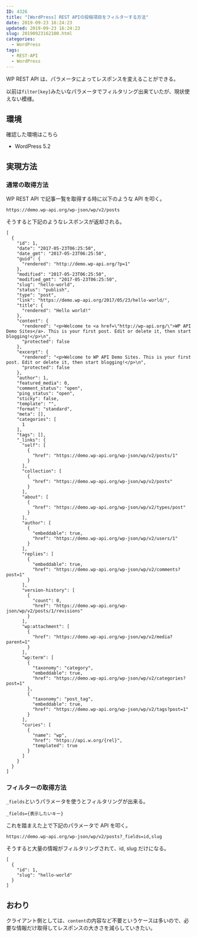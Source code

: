 ```yaml
---
ID: 4326
title: "[WordPress] REST APIの投稿項目をフィルターする方法"
date: 2019-09-23 16:24:23
updated: 2019-09-23 16:24:23
slug: 20190923162100.html
categories:
  - WordPress
tags:
  - REST-API
  - WordPress
---
```


WP REST API は、パラメータによってレスポンスを変えることができる。

以前は`filter[key]`みたいなパラメータでフィルタリング出来ていたが、現状使えない模様。

## 環境

確認した環境はこちら

- WordPress 5.2

## 実現方法

### 通常の取得方法

WP REST API で記事一覧を取得する時に以下のような API を叩く。

```
https://demo.wp-api.org/wp-json/wp/v2/posts
```

そうすると下記のようなレスポンスが返却される。

```language-json
[
  {
    "id": 1,
    "date": "2017-05-23T06:25:50",
    "date_gmt": "2017-05-23T06:25:50",
    "guid": {
      "rendered": "http://demo.wp-api.org/?p=1"
    },
    "modified": "2017-05-23T06:25:50",
    "modified_gmt": "2017-05-23T06:25:50",
    "slug": "hello-world",
    "status": "publish",
    "type": "post",
    "link": "https://demo.wp-api.org/2017/05/23/hello-world/",
    "title": {
      "rendered": "Hello world!"
    },
    "content": {
      "rendered": "<p>Welcome to <a href=\"http://wp-api.org/\">WP API Demo Sites</a>. This is your first post. Edit or delete it, then start blogging!</p>\n",
      "protected": false
    },
    "excerpt": {
      "rendered": "<p>Welcome to WP API Demo Sites. This is your first post. Edit or delete it, then start blogging!</p>\n",
      "protected": false
    },
    "author": 1,
    "featured_media": 0,
    "comment_status": "open",
    "ping_status": "open",
    "sticky": false,
    "template": "",
    "format": "standard",
    "meta": [],
    "categories": [
      1
    ],
    "tags": [],
    "_links": {
      "self": [
        {
          "href": "https://demo.wp-api.org/wp-json/wp/v2/posts/1"
        }
      ],
      "collection": [
        {
          "href": "https://demo.wp-api.org/wp-json/wp/v2/posts"
        }
      ],
      "about": [
        {
          "href": "https://demo.wp-api.org/wp-json/wp/v2/types/post"
        }
      ],
      "author": [
        {
          "embeddable": true,
          "href": "https://demo.wp-api.org/wp-json/wp/v2/users/1"
        }
      ],
      "replies": [
        {
          "embeddable": true,
          "href": "https://demo.wp-api.org/wp-json/wp/v2/comments?post=1"
        }
      ],
      "version-history": [
        {
          "count": 0,
          "href": "https://demo.wp-api.org/wp-json/wp/v2/posts/1/revisions"
        }
      ],
      "wp:attachment": [
        {
          "href": "https://demo.wp-api.org/wp-json/wp/v2/media?parent=1"
        }
      ],
      "wp:term": [
        {
          "taxonomy": "category",
          "embeddable": true,
          "href": "https://demo.wp-api.org/wp-json/wp/v2/categories?post=1"
        },
        {
          "taxonomy": "post_tag",
          "embeddable": true,
          "href": "https://demo.wp-api.org/wp-json/wp/v2/tags?post=1"
        }
      ],
      "curies": [
        {
          "name": "wp",
          "href": "https://api.w.org/{rel}",
          "templated": true
        }
      ]
    }
  }
]
```

### フィルターの取得方法

`_fields`というパラメータを使うとフィルタリングが出来る。

```
_fields={表示したいキー}
```

これを踏まえた上で下記のパラメータで API を叩く。

```
https://demo.wp-api.org/wp-json/wp/v2/posts?_fields=id,slug
```

そうすると大量の情報がフィルタリングされて、id, slug だけになる。

```language-json
[
  {
    "id": 1,
    "slug": "hello-world"
  }
]
```

## おわり

クライアント側としては、`content`の内容など不要というケースは多いので、必要な情報だけ取得してレスポンスの大きさを減らしていきたい。
